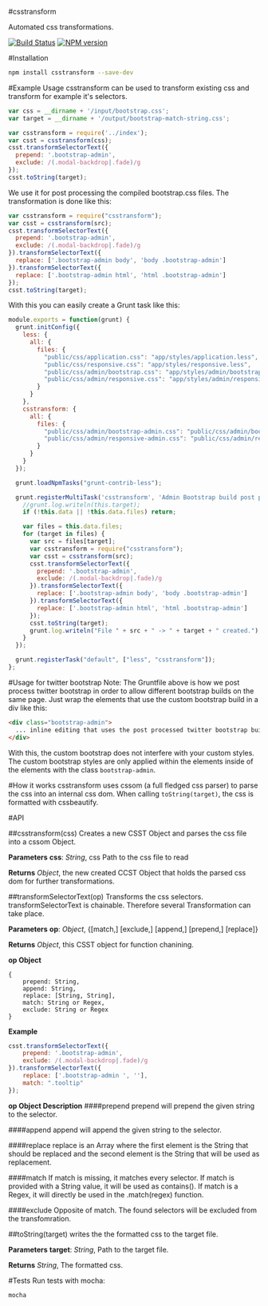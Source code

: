 #csstransform


Automated css transformations.

[![Build Status](https://travis-ci.org/intesso/csstransform.png)](https://travis-ci.org/intesso/csstransform)
[![NPM version](https://badge.fury.io/js/csstransform.png)](http://badge.fury.io/js/csstransform)

#Installation
```bash
npm install csstransform --save-dev
```


#Example Usage
csstransform can be used to transform existing css and transform for example it's selectors.

```javascript
var css = __dirname + '/input/bootstrap.css';
var target = __dirname + '/output/bootstrap-match-string.css';

var csstransform = require('../index');
var csst = csstransform(css);
csst.transformSelectorText({
  prepend: '.bootstrap-admin',
  exclude: /(.modal-backdrop|.fade)/g
});
csst.toString(target);
```

We use it for post processing the compiled bootstrap.css files. 
The transformation is done like this:
```javascript
var csstransform = require("csstransform");
var csst = csstransform(src);
csst.transformSelectorText({
  prepend: '.bootstrap-admin',
  exclude: /(.modal-backdrop|.fade)/g
}).transformSelectorText({
  replace: ['.bootstrap-admin body', 'body .bootstrap-admin']
}).transformSelectorText({
  replace: ['.bootstrap-admin html', 'html .bootstrap-admin']
});
csst.toString(target);
```

With this you can easily create a Grunt task like this:
```javascript
module.exports = function(grunt) {
  grunt.initConfig({
    less: {
      all: {
        files: {
          "public/css/application.css": "app/styles/application.less",
          "public/css/responsive.css": "app/styles/responsive.less",
          "public/css/admin/bootstrap.css": "app/styles/admin/bootstrap.less",
          "public/css/admin/responsive.css": "app/styles/admin/responsive.less"
        }
      }
    },
    csstransform: {
      all: {
        files: {
          "public/css/admin/bootstrap-admin.css": "public/css/admin/bootstrap.css",
          "public/css/admin/responsive-admin.css": "public/css/admin/responsive.css"
        }
      }
    }
  });

  grunt.loadNpmTasks("grunt-contrib-less");

  grunt.registerMultiTask('csstransform', 'Admin Bootstrap build post processing...', function() {
    //grunt.log.writeln(this.target);
    if (!this.data || !this.data.files) return;

    var files = this.data.files;
    for (target in files) {
      var src = files[target];
      var csstransform = require("csstransform");
      var csst = csstransform(src);
      csst.transformSelectorText({
        prepend: '.bootstrap-admin',
        exclude: /(.modal-backdrop|.fade)/g
      }).transformSelectorText({
        replace: ['.bootstrap-admin body', 'body .bootstrap-admin']
      }).transformSelectorText({
        replace: ['.bootstrap-admin html', 'html .bootstrap-admin']
      });
      csst.toString(target);
      grunt.log.writeln("File " + src + " -> " + target + " created.");
    }
  });

  grunt.registerTask("default", ["less", "csstransform"]);
};
```

#Usage for twitter bootstrap
Note: The Gruntfile above is how we post process twitter bootstrap in order to allow different bootstrap builds on the same page.
Just wrap the elements that use the custom bootstrap build in a div like this:

```html
<div class="bootstrap-admin">
  ... inline editing that uses the post processed twitter bootstrap build.
</div>
```
With this, the custom bootstrap does not interfere with your custom styles. 
The custom bootstrap styles are only applied within the elements inside of the elements with the class `bootstrap-admin`.

#How it works
csstransform uses cssom (a full fledged css parser) to parse the css into an internal css dom. When calling `toString(target)`, the css is formatted with cssbeautify.

#API

##csstransform(css)
Creates a new CSST Object and parses the css file into a cssom Object.

**Parameters**
**css**:  *String*,  css Path to the css file to read

**Returns**
*Object*,  the new created CCST Object that holds the parsed css dom for further transformations.



##transformSelectorText(op)
Transforms the css selectors.
transformSelectorText is chainable. Therefore several Transformation can take place.

**Parameters**
**op**:  *Object*,  {[match,] [exclude,] [append,] [prepend,] [replace]}

**Returns**
*Object*,  this CSST object for function chanining.

**op Object**
```
{	
	prepend: String,
	append: String,
	replace: [String, String],
	match: String or Regex,
	exclude: String or Regex
}
```

**Example**
```javascript
csst.transformSelectorText({
	prepend: '.bootstrap-admin',
	exclude: /(.modal-backdrop|.fade)/g
}).transformSelectorText({
	replace: ['.bootstrap-admin ', ''],
	match: ".tooltip"
});
```

**op Object Description**
####prepend
prepend will prepend the given string to the selector.

####append
append will append the given string to the selector.

####replace
replace is an Array where the first element is the String that should be replaced and the second element is the String that will be used as replacement.

####match
If match is missing, it matches every selector. If match is provided with a String value, it will be used as contains(). If match is a Regex, it will directly be used in the .match(regex) function.

####exclude
Opposite of match. The found selectors will be excluded from the transfomration. 



##toString(target)
writes the the formatted css to the target file.

**Parameters**
**target**:  *String*,  Path to the target file.

**Returns**
*String*,  The formatted css.




#Tests
Run tests with mocha:
```
mocha
```
